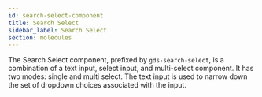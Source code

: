 ```yaml
---
id: search-select-component
title: Search Select
sidebar_label: Search Select
section: molecules
---
```


The Search Select component, prefixed by `gds-search-select`, is a combination of a text input, select input, and multi-select component. It has two modes: single and multi select. The text input is used to narrow down the set of dropdown choices associated with the input.
